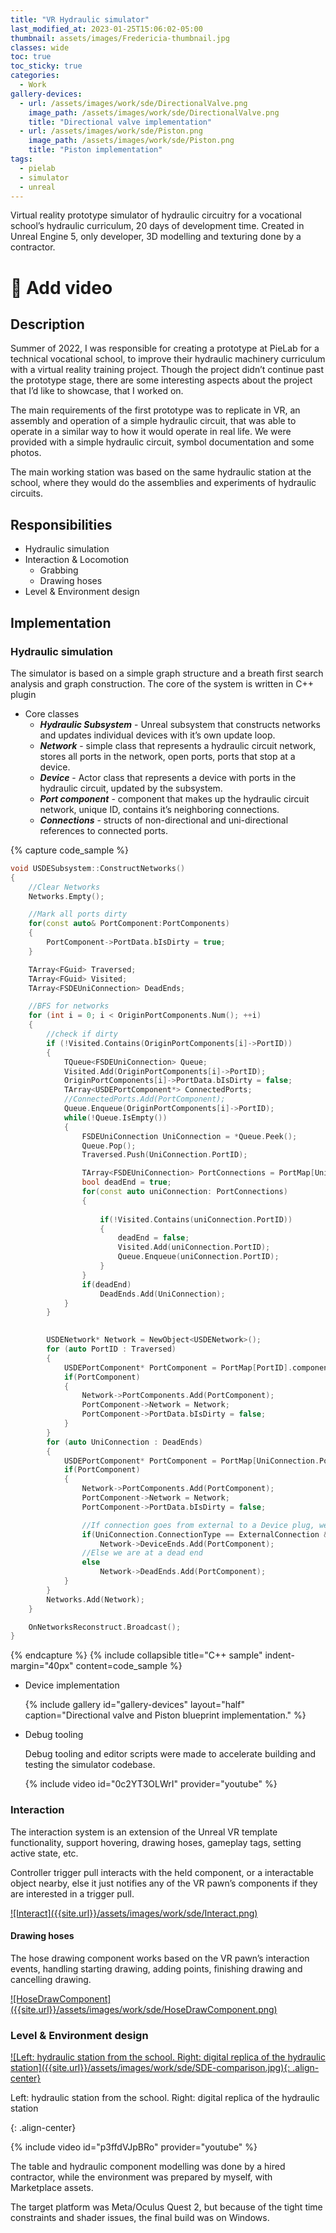 ```yaml
---
title: "VR Hydraulic simulator"
last_modified_at: 2023-01-25T15:06:02-05:00
thumbnail: assets/images/Fredericia-thumbnail.jpg
classes: wide
toc: true
toc_sticky: true
categories:
  - Work
gallery-devices:
  - url: /assets/images/work/sde/DirectionalValve.png
    image_path: /assets/images/work/sde/DirectionalValve.png
    title: "Directional valve implementation"
  - url: /assets/images/work/sde/Piston.png
    image_path: /assets/images/work/sde/Piston.png
    title: "Piston implementation"
tags:
  - pielab
  - simulator
  - unreal 
---
```



Virtual reality prototype simulator of hydraulic circuitry for a vocational school’s hydraulic curriculum, 20 days of development time. Created in Unreal Engine 5, only developer, 3D modelling and texturing done by a contractor.


# 📜 Add video

## Description

Summer of 2022, I was responsible for creating a prototype at PieLab for a technical vocational school, to improve their hydraulic machinery curriculum with a virtual reality training project. Though the project didn’t continue past the prototype stage, there are some interesting aspects about the project that I’d like to showcase, that I worked on.

The main requirements of the first prototype was to replicate in VR, an assembly and operation of a simple hydraulic circuit, that was able to operate in a similar way to how it would operate in real life. We were provided with a simple hydraulic circuit, symbol documentation and some photos. 

The main working station was based on the same hydraulic station at the school, where they would do the assemblies and experiments of hydraulic circuits.

## Responsibilities

- Hydraulic simulation
- Interaction & Locomotion
    - Grabbing
    - Drawing hoses
- Level & Environment design

## Implementation

### Hydraulic simulation

The simulator is based on a simple graph structure and a breath first search analysis and graph construction. The core of the system is written in C++ plugin

- Core classes
    - ***Hydraulic Subsystem*** - Unreal subsystem that constructs networks and updates individual devices with it’s own update loop.
    - ***Network*** - simple class that represents a hydraulic circuit network, stores all ports in the network, open ports, ports that stop at a device.
    - ***Device*** - Actor class that represents a device with ports in the hydraulic circuit, updated by the subsystem.
    - ***Port component*** - component that makes up the hydraulic circuit network, unique ID, contains it’s neighboring connections.
    - ***Connections*** - structs of non-directional and uni-directional references to connected ports.


{% capture code_sample %}
```cpp
void USDESubsystem::ConstructNetworks()
{
	//Clear Networks
	Networks.Empty();

	//Mark all ports dirty
	for(const auto& PortComponent:PortComponents)
	{
		PortComponent->PortData.bIsDirty = true;
	}

	TArray<FGuid> Traversed;
	TArray<FGuid> Visited;
	TArray<FSDEUniConnection> DeadEnds;

	//BFS for networks
	for (int i = 0; i < OriginPortComponents.Num(); ++i)
	{
		//check if dirty
		if (!Visited.Contains(OriginPortComponents[i]->PortID))
		{
			TQueue<FSDEUniConnection> Queue;
			Visited.Add(OriginPortComponents[i]->PortID);
			OriginPortComponents[i]->PortData.bIsDirty = false;
			TArray<USDEPortComponent*> ConnectedPorts;
			//ConnectedPorts.Add(PortComponent);
			Queue.Enqueue(OriginPortComponents[i]->PortID);
			while(!Queue.IsEmpty())
			{
				FSDEUniConnection UniConnection = *Queue.Peek();
				Queue.Pop();
				Traversed.Push(UniConnection.PortID);

				TArray<FSDEUniConnection> PortConnections = PortMap[UniConnection.PortID].connections;
				bool deadEnd = true;
				for(const auto uniConnection: PortConnections)
				{
					
					if(!Visited.Contains(uniConnection.PortID))
					{
						deadEnd = false;
						Visited.Add(uniConnection.PortID);
						Queue.Enqueue(uniConnection.PortID);
					}
				}
				if(deadEnd)
					DeadEnds.Add(UniConnection);				
			}
		}
		

		USDENetwork* Network = NewObject<USDENetwork>();
		for (auto PortID : Traversed)
		{
			USDEPortComponent* PortComponent = PortMap[PortID].component;
			if(PortComponent)
			{
				Network->PortComponents.Add(PortComponent);
				PortComponent->Network = Network;
				PortComponent->PortData.bIsDirty = false;
			}
		}
		for (auto UniConnection : DeadEnds)
		{
			USDEPortComponent* PortComponent = PortMap[UniConnection.PortID].component;
			if(PortComponent)
			{
				Network->PortComponents.Add(PortComponent);
				PortComponent->Network = Network;
				PortComponent->PortData.bIsDirty = false;

				//If connection goes from external to a Device plug, we stopped at a device that is blocking the path
				if(UniConnection.ConnectionType == ExternalConnection && PortComponent->PortData.PortType == Device)
					Network->DeviceEnds.Add(PortComponent);
				//Else we are at a dead end
				else
					Network->DeadEnds.Add(PortComponent);
			}
		}
		Networks.Add(Network);
	}

	OnNetworksReconstruct.Broadcast();
}
```
{% endcapture %}
{% include collapsible title="C++ sample" indent-margin="40px" content=code_sample %}


- Device implementation 

    {% include gallery id="gallery-devices" layout="half" caption="Directional valve and Piston blueprint implementation." %}
    
- Debug tooling
    
    Debug tooling and editor scripts were made to accelerate building and testing the simulator codebase.
    
	{% include video id="0c2YT3OLWrI" provider="youtube" %}
    
    

### Interaction

The interaction system is an extension of the Unreal VR template functionality, support hovering, drawing hoses, gameplay tags, setting active state, etc.

Controller trigger pull interacts with the held component, or a interactable object nearby, else it just notifies any of the VR pawn’s components if they are interested in a trigger pull.

<a href="{{site.url}}/assets/images/work/sde/Interact.png" class="image-popup">
	![Interact]({{site.url}}/assets/images/work/sde/Interact.png)
</a>

#### Drawing hoses

The hose drawing component works based on the VR pawn’s interaction events, handling starting drawing, adding points, finishing drawing and cancelling drawing.

<a href="{{site.url}}/assets/images/work/sde/HoseDrawComponent.png" class="image-popup">
	![HoseDrawComponent]({{site.url}}/assets/images/work/sde/HoseDrawComponent.png)
</a>

### Level & Environment design

<a href="{{site.url}}/assets/images/work/sde/SDE-comparison.jpg" class="image-popup">
	![Left: hydraulic station from the school. Right: digital replica of the hydraulic station]({{site.url}}/assets/images/work/sde/SDE-comparison.jpg){: .align-center}
</a>
<p>Left: hydraulic station from the school. Right: digital replica of the hydraulic station</p>{: .align-center}

{% include video id="p3ffdVJpBRo" provider="youtube" %}


The table and hydraulic component modelling was done by a hired contractor, while the environment was prepared by myself, with Marketplace assets. 

The target platform was Meta/Oculus Quest 2, but because of the tight time constraints and shader issues, the final build was on Windows.